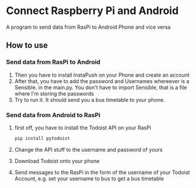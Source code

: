 # Connect Raspberry Pi and Android
A program to send data from RasPi to Android Phone and vice versa
## How to use
### Send data from RasPi to Android
1. Then you have to install InstaPush on your Phone and create an account
2. After that, you have to add the password and Usernames whereever is a Sensible.<Name> in the main.py. You don't have to import Sensible, that is a file where I'm storing the passwords
3. Try to run it. It should send you a bus timetable to your phone.

### Send data from Android to RasPi
1. first off, you have to install the Todoist API on your RasPi

    ``` bash
    pip install pytodoist
    ```

2. Change the API stuff to the username and password of yours
3. Download Todoist onto your phone
4. Send messages to the RasPi in the form of the username of your Todoist Account, e.g. set your username to bus to get a bus timetable
